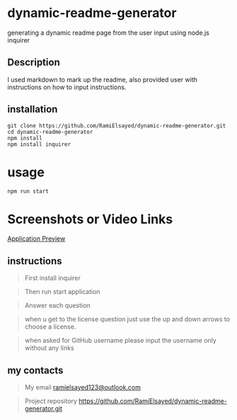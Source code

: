 # dynamic-readme-generator
generating a dynamic readme page from the user input using node.js inquirer

## Description
I used markdown to mark up the readme, also provided user with instructions on how to input instructions.
## installation 
```
git clone https://github.com/RamiElsayed/dynamic-readme-generator.git
cd dynamic-readme-generator
npm install 
npm install inquirer

```
# usage
```
npm run start
```
# Screenshots or Video Links
[Application Preview](https://drive.google.com/file/d/1Sj-_JfwW8n52AIsg9TihAf89zUiuRM7u/view)
## instructions

> First install inquirer

> Then run start application 

> Answer each question

> when u get to the license question just use the up and down arrows to choose a license.

> when asked for GitHub username please input the username only without any links


## my contacts 

> My email ramielsayed123@outlook.com

> Project repository https://github.com/RamiElsayed/dynamic-readme-generator.git